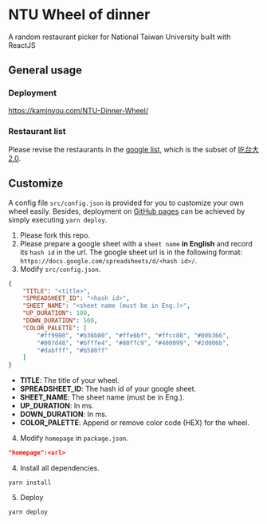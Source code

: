 # NTU Wheel of dinner
A random restaurant picker for National Taiwan University built with ReactJS

## General usage
### Deployment
https://kaminyou.com/NTU-Dinner-Wheel/

### Restaurant list
Please revise the restaurants in the [google list](https://docs.google.com/spreadsheets/d/1JBg4qa6kiJcExqgJ5cDT8uylpQMO35BysL6n5233HLg/edit#gid=0), which is the subset of [吃台大2.0](https://docs.google.com/spreadsheets/d/1PWScTkQX4TG-9WE-mMsOnq3o5XRgX8x6z1BuVfM-a6Q/edit).

## Customize
A config file `src/config.json` is provided for you to customize your own wheel easily. Besides, deployment on [GitHub pages](https://pages.github.com/) can be achieved by simply executing `yarn deploy`.
1. Please fork this repo.
2. Please prepare a google sheet with a `sheet name` **in English** and record its `hash id` in the url. The google sheet url is in the following format: `https://docs.google.com/spreadsheets/d/<hash id>/`.
3. Modify `src/config.json`.
```json
{
    "TITLE": "<title>",
    "SPREADSHEET_ID": "<hash id>",
    "SHEET_NAME": "<sheet name (must be in Eng.)>",
    "UP_DURATION": 100,
    "DOWN_DURATION": 500,
    "COLOR_PALETTE": [
        "#ff9900", "#b36b00", "#ffe6bf", "#ffcc80", "#00b366", 
        "#007d48", "#bfffe4", "#80ffc9", "#400099", "#2d006b", 
        "#dabfff", "#b580ff"
    ]
}
```
- **TITLE**: The title of your wheel.
- **SPREADSHEET_ID**: The hash id of your google sheet.
- **SHEET_NAME**: The sheet name (must be in Eng.).
- **UP_DURATION**: In ms.
- **DOWN_DURATION**: In ms.
- **COLOR_PALETTE**: Append or remove color code (HEX) for the wheel.
4. Modify `homepage` in `package.json`.
```json
"homepage":<url>
```
4. Install all dependencies.
```
yarn install
```
5. Deploy
```
yarn deploy
```
